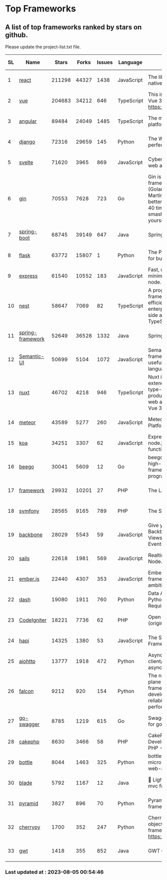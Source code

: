 # Top Frameworks
## A list of top frameworks ranked by stars on github.  
Please update the project-list.txt file.

| SL| Name  | Stars| Forks| Issues | Language | Description | Last Commit |
| --| ------| -----| ---- | ------ | -------- | ----------- | ----------- |
| 1 | [react](https://github.com/facebook/react) | 211298 | 44327 | 1438 | JavaScript | The library for web and native user interfaces | 2023-08-03 19:02:18 |
| 2 | [vue](https://github.com/vuejs/vue) | 204683 | 34212 | 646 | TypeScript | This is the repo for Vue 2. For Vue 3, go to https://github.com/vuejs/core | 2023-04-27 09:43:19 |
| 3 | [angular](https://github.com/angular/angular) | 89484 | 24049 | 1485 | TypeScript | The modern web developer’s platform | 2023-08-04 20:00:44 |
| 4 | [django](https://github.com/django/django) | 72316 | 29659 | 145 | Python | The Web framework for perfectionists with deadlines. | 2023-08-04 15:39:05 |
| 5 | [svelte](https://github.com/sveltejs/svelte) | 71620 | 3965 | 869 | JavaScript | Cybernetically enhanced web apps | 2023-08-04 13:42:17 |
| 6 | [gin](https://github.com/gin-gonic/gin) | 70553 | 7628 | 723 | Go | Gin is a HTTP web framework written in Go (Golang). It features a Martini-like API with much better performance -- up to 40 times faster. If you need smashing performance, get yourself some Gin. | 2023-08-04 02:58:46 |
| 7 | [spring-boot](https://github.com/spring-projects/spring-boot) | 68745 | 39149 | 647 | Java | Spring Boot | 2023-08-04 18:27:53 |
| 8 | [flask](https://github.com/pallets/flask) | 63772 | 15807 | 1 | Python | The Python micro framework for building web applications. | 2023-08-01 16:59:06 |
| 9 | [express](https://github.com/expressjs/express) | 61540 | 10552 | 183 | JavaScript | Fast, unopinionated, minimalist web framework for node. | 2023-05-16 01:53:48 |
| 10 | [nest](https://github.com/nestjs/nest) | 58647 | 7069 | 82 | TypeScript | A progressive Node.js framework for building efficient, scalable, and enterprise-grade server-side applications with TypeScript/JavaScript 🚀 | 2023-08-03 06:47:38 |
| 11 | [spring-framework](https://github.com/spring-projects/spring-framework) | 52649 | 36528 | 1332 | Java | Spring Framework | 2023-08-04 15:21:42 |
| 12 | [Semantic-UI](https://github.com/Semantic-Org/Semantic-UI) | 50699 | 5104 | 1072 | JavaScript | Semantic is a UI component framework based around useful principles from natural language. | 2023-01-11 17:05:32 |
| 13 | [nuxt](https://github.com/nuxt/nuxt) | 46702 | 4218 | 946 | TypeScript | Nuxt is an intuitive and extendable way to create type-safe, performant and production-grade full-stack web apps and websites with Vue 3. | 2023-08-04 22:15:01 |
| 14 | [meteor](https://github.com/meteor/meteor) | 43589 | 5277 | 260 | JavaScript | Meteor, the JavaScript App Platform | 2023-08-04 14:38:41 |
| 15 | [koa](https://github.com/koajs/koa) | 34251 | 3307 | 62 | JavaScript | Expressive middleware for node.js using ES2017 async functions | 2023-05-17 07:50:49 |
| 16 | [beego](https://github.com/beego/beego) | 30041 | 5609 | 12 | Go | beego is an open-source, high-performance web framework for the Go programming language. | 2023-07-31 15:08:36 |
| 17 | [framework](https://github.com/laravel/framework) | 29932 | 10201 | 27 | PHP | The Laravel Framework. | 2023-08-04 18:06:48 |
| 18 | [symfony](https://github.com/symfony/symfony) | 28565 | 9165 | 789 | PHP | The Symfony PHP framework | 2023-08-04 11:39:35 |
| 19 | [backbone](https://github.com/jashkenas/backbone) | 28029 | 5543 | 59 | JavaScript | Give your JS App some Backbone with Models, Views, Collections, and Events | 2023-07-28 19:23:02 |
| 20 | [sails](https://github.com/balderdashy/sails) | 22618 | 1981 | 569 | JavaScript | Realtime MVC Framework for Node.js | 2023-07-21 23:31:37 |
| 21 | [ember.js](https://github.com/emberjs/ember.js) | 22440 | 4307 | 353 | JavaScript | Ember.js - A JavaScript framework for creating ambitious web applications | 2023-08-04 16:27:33 |
| 22 | [dash](https://github.com/plotly/dash) | 19080 | 1911 | 760 | Python | Data Apps & Dashboards for Python. No JavaScript Required. | 2023-07-25 15:55:07 |
| 23 | [CodeIgniter](https://github.com/bcit-ci/CodeIgniter) | 18221 | 7736 | 62 | PHP | Open Source PHP Framework (originally from EllisLab) | 2023-04-07 17:57:13 |
| 24 | [hapi](https://github.com/hapijs/hapi) | 14325 | 1380 | 53 | JavaScript | The Simple, Secure Framework Developers Trust | 2023-04-24 22:09:20 |
| 25 | [aiohttp](https://github.com/aio-libs/aiohttp) | 13777 | 1918 | 472 | Python | Asynchronous HTTP client/server framework for asyncio and Python | 2023-08-03 14:33:22 |
| 26 | [falcon](https://github.com/falconry/falcon) | 9212 | 920 | 154 | Python | The no-magic web data plane API and microservices framework for Python developers, with a focus on reliability, correctness, and performance at scale. | 2023-07-18 11:41:57 |
| 27 | [go-swagger](https://github.com/go-swagger/go-swagger) | 8785 | 1219 | 615 | Go | Swagger 2.0 implementation for go | 2023-07-24 18:20:14 |
| 28 | [cakephp](https://github.com/cakephp/cakephp) | 8630 | 3466 | 58 | PHP | CakePHP: The Rapid Development Framework for PHP - Official Repository | 2023-08-05 00:40:24 |
| 29 | [bottle](https://github.com/bottlepy/bottle) | 8044 | 1463 | 325 | Python | bottle.py is a fast and simple micro-framework for python web-applications. | 2022-09-05 15:24:52 |
| 30 | [blade](https://github.com/lets-blade/blade) | 5792 | 1167 | 12 | Java | :rocket: Lightning fast and elegant mvc framework for Java8 | 2023-06-16 05:18:49 |
| 31 | [pyramid](https://github.com/Pylons/pyramid) | 3827 | 896 | 70 | Python | Pyramid - A Python web framework | 2023-05-11 06:49:29 |
| 32 | [cherrypy](https://github.com/cherrypy/cherrypy) | 1700 | 352 | 247 | Python | CherryPy is a pythonic, object-oriented HTTP framework.      https://cherrypy.dev | 2023-08-04 13:52:17 |
| 33 | [gwt](https://github.com/gwtproject/gwt) | 1418 | 355 | 852 | Java | GWT Open Source Project | 2023-07-03 13:48:40 |

### Last updated at : 2023-08-05 00:54:46
